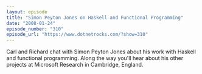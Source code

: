```yaml
---
layout: episode
title: "Simon Peyton Jones on Haskell and Functional Programming"
date: "2008-01-24"
episode_number: "310"
episode_url: "https://www.dotnetrocks.com/?show=310"
---
```


Carl and Richard chat with Simon Peyton Jones about his work with Haskell and functional programming. Along the way you'll hear about his other projects at Microsoft Research in Cambridge, England.
